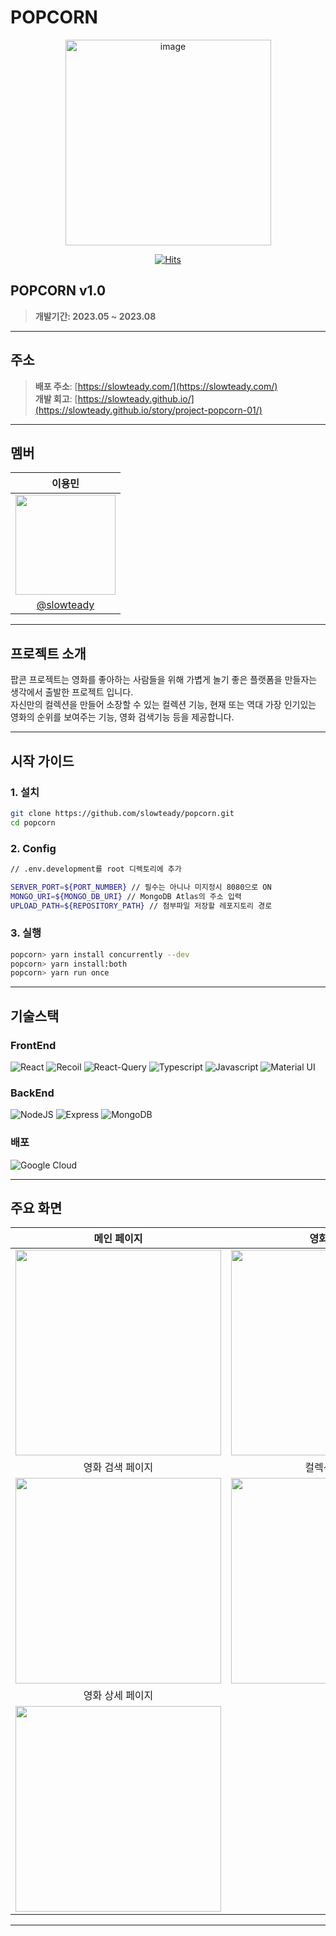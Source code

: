 # POPCORN

<div align="center">
<img width="329" alt="image" src="https://github.com/slowteady/popcorn/assets/68311202/d8a97db6-0829-4d5e-9282-4a8bd31d248f">

[![Hits](https://hits.seeyoufarm.com/api/count/incr/badge.svg?url=https%3A%2F%2Fgithub.com%2Fslowteady%2Fpopcorn&count_bg=%2379C83D&title_bg=%23555555&icon=&icon_color=%23E7E7E7&title=hits&edge_flat=false)](https://hits.seeyoufarm.com)
</div>

## POPCORN v1.0

> **개발기간: 2023.05 ~ 2023.08**

---

## 주소

> **배포 주소**: [https://slowteady.com/](https://slowteady.com/)  
> **개발 회고**: [https://slowteady.github.io/](https://slowteady.github.io/story/project-popcorn-01/)

---

## 멤버

|                              이용민                             |
| :------------------------------------------------------------: |
| <img width="160px" src="https://github.com/slowteady/popcorn/assets/68311202/bdb0b325-3a59-4493-8362-5ed3ad7418a0" /> |
|        [@slowteady](https://github.com/slowteady)        |
  
---

## 프로젝트 소개

팝콘 프로젝트는 영화를 좋아하는 사람들을 위해 가볍게 놀기 좋은 플랫폼을 만들자는 생각에서 출발한 프로젝트 입니다.  
자신만의 컬렉션을 만들어 소장할 수 있는 컬렉션 기능, 현재 또는 역대 가장 인기있는 영화의 순위를 보여주는 기능, 영화 검색기능 등을 제공합니다.  

---

## 시작 가이드

### 1. 설치

``` bash
git clone https://github.com/slowteady/popcorn.git
cd popcorn
```

### 2. Config

```bash
// .env.development를 root 디렉토리에 추가

SERVER_PORT=${PORT_NUMBER} // 필수는 아니나 미지정시 8080으로 ON
MONGO_URI=${MONGO_DB_URI} // MongoDB Atlas의 주소 입력
UPLOAD_PATH=${REPOSITORY_PATH} // 첨부파일 저장할 레포지토리 경로 
```

### 3. 실행

```bash
popcorn> yarn install concurrently --dev
popcorn> yarn install:both
popcorn> yarn run once
```

---

## 기술스택

### FrontEnd

![React](https://img.shields.io/badge/ReactJS-61DAFB?style=for-the-badge&logo=React&logoColor=white)
![Recoil](https://img.shields.io/badge/Recoil-3578E5?style=for-the-badge&logo=Recoil&logoColor=white)
![React-Query](https://img.shields.io/badge/ReactQuery-FF4154?style=for-the-badge&logo=ReactQuery&logoColor=white)
![Typescript](https://img.shields.io/badge/Typescript-3178C6?style=for-the-badge&logo=Typescript&logoColor=white)
![Javascript](https://img.shields.io/badge/Javascript-F7DF1E?style=for-the-badge&logo=Javascript&logoColor=white)
![Material UI](https://img.shields.io/badge/MUI-007FFF?style=for-the-badge&logo=MUI&logoColor=white)

### BackEnd

![NodeJS](https://img.shields.io/badge/NodeJS-339933?style=for-the-badge&logo=node.js&logoColor=white)
![Express](https://img.shields.io/badge/Express-000000?style=for-the-badge&logo=express&logoColor=white)
![MongoDB](https://img.shields.io/badge/MongoDB-47A248?style=for-the-badge&logo=MongoDB&logoColor=white)

### 배포

![Google Cloud](https://img.shields.io/badge/GoogleCloud-4285F4?style=for-the-badge&logo=GoogleCloud&logoColor=white)

---

## 주요 화면

| 메인 페이지  |  영화 페이지   |
| :-------------------------------------------: | :------------: |
|  <img width="329" src="https://github.com/slowteady/popcorn/assets/68311202/f63a4d90-038c-4987-a701-a8eb70290baf"/> |  <img width="329" src="https://github.com/slowteady/popcorn/assets/68311202/d1565697-689d-4ea2-8627-decc8f023942"/>|  
| 영화 검색 페이지   |  컬렉션 페이지   |  
| <img width="329" src="https://github.com/slowteady/popcorn/assets/68311202/29ea9aca-9284-4c2d-912c-74e454c35b82"/>   |  <img width="329" src="https://github.com/slowteady/popcorn/assets/68311202/ea3f6405-b0ad-415b-8097-628c850a27d1"/>     |
| 영화 상세 페이지 |
| <img width="329" src="https://github.com/slowteady/popcorn/assets/68311202/c62d96d3-f1c6-4960-b6d4-0734e36cf2b7"/>   |

---
